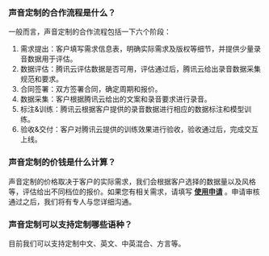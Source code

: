 ### 声音定制的合作流程是什么？
一般而言，声音定制的合作流程包括一下六个阶段：
1. 需求提出：客户填写需求信息表，明确实际需求及版权等细节，并提供少量录音数据用于评估。
2. 数据评估：腾讯云评估数据是否可用，评估通过后，腾讯云给出录音数据采集规范和要求。
3. 合同签署：双方签署合同，确定周期和报价。
4. 数据采集：客户根据腾讯云给出的文案和录音要求进行录音。
5. 标注&训练：腾讯云根据客户提供的录音数据进行相应的数据标注和模型训练。
6. 验收&交付：客户对腾讯云提供的训练效果进行验收，验收通过后，完成交互上线。

### 声音定制的价钱是什么计算？
声音定制的价格取决于客户的实际需求，我们会根据客户选择的数据量以及风格等，评估给出不同档位的报价。如果您有相关需求，请填写 [**使用申请**](https://cloud.tencent.com/apply/p/820iav65to5) 。申请审核通过之后，我们将有专人与您详细沟通。

### 声音定制可以支持定制哪些语种？
目前我们可以支持定制中文、英文、中英混合、方言等。
